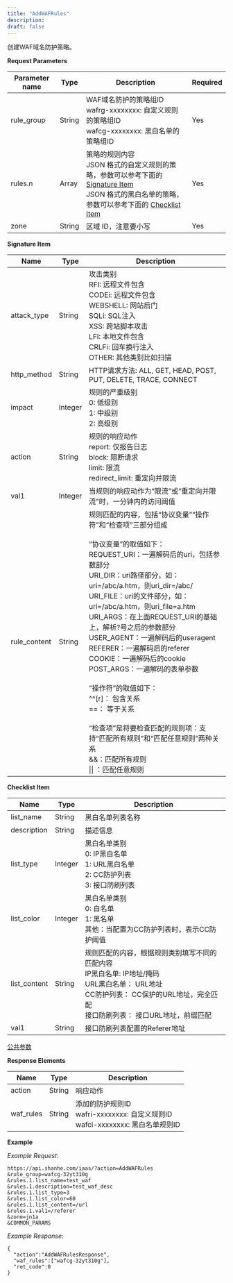 ```yaml
---
title: "AddWAFRules"
description: 
draft: false
---
```




创建WAF域名防护策略。

**Request Parameters**

| Parameter name | Type | Description | Required |
| --- | --- | --- | --- |
| rule_group | String | WAF域名防护的策略组ID<br/>wafrg-xxxxxxxx: 自定义规则的策略组ID<br/>wafcg-xxxxxxxx: 黑白名单的策略组ID | Yes |
| rules.n | Array |策略的规则内容<br/>JSON 格式的自定义规则的策略，参数可以参考下面的 [Signature Item](#signature-item)<br/>JSON 格式的黑白名单的策略，参数可以参考下面的 [Checklist Item](#checklist-item)| Yes |
| zone | String | 区域 ID，注意要小写 | Yes |

**Signature Item**

| Name | Type | Description |
| --- | --- | --- |
| attack_type | String |攻击类别<br/>RFI: 远程文件包含<br/>CODEi: 远程文件包含<br/>WEBSHELL: 网站后门<br/>SQLi: SQL注入<br/>XSS: 跨站脚本攻击<br/>LFI: 本地文件包含<br/>CRLFi: 回车换行注入<br/>OTHER: 其他类别比如扫描|
| http_method | String |HTTP请求方法: ALL, GET, HEAD, POST, PUT, DELETE, TRACE, CONNECT |
| impact | Integer |规则的严重级别<br/>0: 低级别<br/>1: 中级别<br/>2: 高级别|
| action | String |规则的响应动作<br/>report: 仅报告日志<br/>block: 阻断请求<br/>limit: 限流<br/>redirect_limit: 重定向并限流 |
| val1 | Integer | 当规则的响应动作为“限流”或“重定向并限流”时，一分钟内的访问阈值 |
| rule_content | String |规则匹配的内容，包括“协议变量”“操作符”和“检查项”三部分组成<br/><br/> “协议变量”的取值如下：<br/>REQUEST_URI：一遍解码后的uri，包括参数部分<br/> URI_DIR：uri路径部分，如：uri=/abc/a.htm，则uri_dir=/abc/<br/>  URI_FILE：uri的文件部分，如：uri=/abc/a.htm，则uri_file=a.htm<br/>    URI_ARGS：在上面REQUEST_URI的基础上，解析?号之后的参数部分<br/>    USER_AGENT：一遍解码后的useragent<br/> REFERER：一遍解码后的referer<br/> COOKIE：一遍解码后的cookie<br/> POST_ARGS：一遍解码的表单参数<br/><br/>    “操作符”的取值如下：<br/> ^^[r]： 包含关系<br/> ==： 等于关系<br/><br/>  “检查项”是将要检查匹配的规则项：支持“匹配所有规则”和“匹配任意规则”两种关系<br/> &&：匹配所有规则<br/> &#124;&#124; ：匹配任意规则|

**Checklist Item**

| Name | Type | Description |
| --- | --- | --- |
| list_name | String | 黑白名单列表名称 |
| description | String | 描述信息 |
| list_type | Integer |黑白名单类别<br/>0: IP黑白名单<br/>1: URL黑白名单<br/>2: CC防护列表<br/>3: 接口防刷列表 |
| list_color | Integer |黑白名单类别<br/>0: 白名单<br/>1: 黑名单<br/>其他：当配置为CC防护列表时，表示CC防护阈值 |
| list_content | String |规则匹配的内容，根据规则类别填写不同的匹配内容<br/>IP黑白名单: IP地址/掩码<br/>URL黑白名单： URL地址<br/>CC防护列表： CC保护的URL地址，完全匹配<br/>接口防刷列表： 接口URL地址，前缀匹配 |
| val1 | String | 接口防刷列表配置的Referer地址 |

[公共参数](../../../parameters/)

**Response Elements**

| Name | Type | Description |
| --- | --- | --- |
| action | String | 响应动作 |
| waf_rules | String |添加的防护规则ID<br/>wafri-xxxxxxxx: 自定义规则ID<br/>wafci-xxxxxxxx: 黑白名单规则ID |

**Example**

_Example Request_:

```
https://api.shanhe.com/iaas/?action=AddWAFRules
&rule_group=wafcg-32yt310g
&rules.1.list_name=test_waf
&rules.1.description=test_waf_desc
&rules.1.list_type=3
&rules.1.list_color=60
&rules.1.list_content=/url
&rules.1.val1=/referer
&zone=jn1a
&COMMON_PARAMS
```

_Example Response_:

```
{
  "action":"AddWAFRulesResponse",
  "waf_rules":["wafcg-32yt310g"],
  "ret_code":0
}
```
